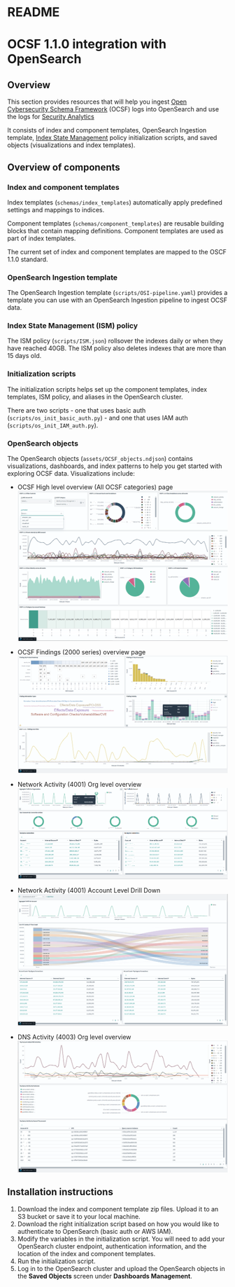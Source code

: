 # README
# OCSF 1.1.0 integration with OpenSearch

## Overview
This section provides resources that will help you ingest [Open Cybersecurity Schema Framework](https://schema.ocsf.io/1.1.0/) (OCSF) logs into OpenSearch and use the logs for [Security Analytics](https://opensearch.org/docs/latest/security-analytics/)

 It consists of index and component templates, OpenSearch Ingestion template, [Index State Management](https://opensearch.org/docs/latest/im-plugin/ism/policies/) policy initialization scripts, and saved objects (visualizations and index templates).

## Overview of components
### Index and component templates
Index templates (`schemas/index_templates`) automatically apply predefined settings and mappings to indices. 

Component templates (`schemas/component_templates`) are reusable building blocks that contain mapping definitions. Component templates are used as part of index templates. 

The current set of index and component templates are mapped to the OSCF 1.1.0 standard.

### OpenSearch Ingestion template
The OpenSearch Ingestion template (`scripts/OSI-pipeline.yaml`) provides a template you can use with an OpenSearch Ingestion pipeline to ingest OCSF data. 

### Index State Management (ISM) policy
The ISM policy (`scripts/ISM.json`) rollsover the indexes daily or when they have reached 40GB. The ISM policy also deletes indexes that are more than 15 days old.

### Initialization scripts
The initialization scripts helps set up the component templates, index templates, ISM policy, and aliases in the OpenSearch cluster. 

There are two scripts - one that uses basic auth (`scripts/os_init_basic_auth.py`) - and one that uses IAM auth (`scripts/os_init_IAM_auth.py`). 

### OpenSearch objects
The OpenSearch objects (`assets/OCSF_objects.ndjson`) contains visualizations, dashboards, and index patterns to help you get started with exploring OCSF data. Visualizations include: 

* OCSF High level overview (All OCSF categories) page
![OpenSearch Dashboard](integrations/security/OCSF_1_1_0/Images/all_ocsf_overview.png)


* OCSF Findings (2000 series) overview page
![OpenSearch Dashboard](./images/ocsf_findings_overview_2000_series.png)

* Network Activity (4001) Org level overview
![OpenSearch Dashboard](images/ocsf_4001_overview.png)

* Network Activity (4001) Account Level Drill Down
![OpenSearch Dashboard](images/ocsf_4001_drilldown.png)

* DNS Activity (4003) Org level overview
![OpenSearch Dashboard](images/ocsf_4003_overview.png)

## Installation instructions
1. Download the index and component template zip files. Upload it to an S3 bucket or save it to your local machine.
2. Download the right initialization script based on how you would like to authenticate to OpenSearch (basic auth or AWS IAM). 
3. Modify the variables in the initialization script. You will need to add your OpenSearch cluster endpoint, authentication information, and the location of the index and component templates.
4. Run the initialization script. 
5. Log in to the OpenSearch cluster and upload the OpenSearch objects in the **Saved Objects** screen under **Dashboards Management**.  